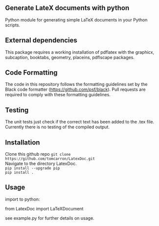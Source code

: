 ## Generate LateX documents with python

Python module for generating simple LaTeX documents in your Python scripts.


## External dependencies

This package requires a working installation of pdflatex with the graphicx, subcaption, booktabs, geometry, placeins, pdflscape packages.

## Code Formatting

The code in this repository follows the formatting guidelines set by the Black code formatter (https://github.com/psf/black). Pull requests are required to comply with these formatting guidelines.

## Testing

The unit tests just check if the correct text has been added to the .tex file. Currently there is no testing of the compiled output.


## Installation

Clone this github repo ```git clone https://github.com/tomcarron/LatexDoc.git``` \
Navigate to the directory LatexDoc. \
```pip install --upgrade pip``` \
```pip install .```

## Usage
import to python:

from LatexDoc import LaTeXDocument

see example.py for further details on usage.


